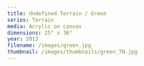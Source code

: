 ```yaml
---
title: Undefined Terrain / Green
series: Terrain
media: Acrylic on canvas
dimensions: 25" x 36"
year: 2013
filename: /images/green.jpg
thumbnail: /images/thumbnails/green_TN.jpg
---
```

